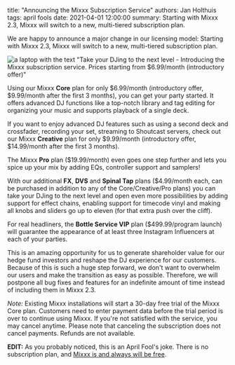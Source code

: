 title: "Announcing the Mixxx Subscription Service"
authors: Jan Holthuis
tags: april fools
date: 2021-04-01 12:00:00
summary: Starting with Mixxx 2.3, Mixxx will switch to a new, multi-tiered subscription plan.

We are happy to announce a major change in our licensing model:
Starting with Mixxx 2.3, Mixxx will switch to a new, multi-tiered subscription plan.

![a laptop with the text "Take your DJing to the next level - Introducing the Mixxx subscription service. Prices starting from $6.99/month (introductory offer)"]({static}/images/news/subscription-service.png)

Using our Mixxx **Core** plan for only $6.99/month (introductory offer, $9.99/month after the first 3 months), you can get your party started.
It offers advanced DJ functions like a top-notch library and tag editing for organizing your music and supports playback of a single deck.

If you want to enjoy advanced DJ features such as using a second deck and crossfader, recording your set, streaming to Shoutcast servers, check out our Mixxx **Creative** plan for only $9.99/month (introductory offer, $14.99/month after the first 3 months).

The Mixxx **Pro** plan ($19.99/month) even goes one step further and lets you spice up your mix by adding EQs, controller support and samplers!

With our additional **FX**, **DVS** and **Spinal Tap** plans ($4.99/month each, can be purchased in addition to any of the Core/Creative/Pro plans) you can take your DJing to the next level and open even more possibilities by adding support for effect chains, enabling support for timecode vinyl and making all knobs and sliders go up to eleven (for that extra push over the cliff).

For real headliners, the **Bottle Service VIP** plan ($499.99/program launch) will guarantee the appearance of at least three Instagram Influencers at each of your parties.

This is an amazing opportunity for us to generate shareholder value for our hedge fund investors and reshape the DJ experience for our customers.
Because of this is such a huge step forward, we don't want to overwhelm our users and make the transition as easy as possible.
Therefore, we will postpone all bug fixes and features for an indefinite amount of time instead of including them in Mixxx 2.3.

*Note:* Existing Mixxx installations will start a 30-day free trial of the Mixxx Core plan.
Customers need to enter payment data before the trial period is over to continue using Mixxx.
If you're not satisfied with the service, you may cancel anytime.
Please note that canceling the subscription does not cancel payments.
Refunds are not available.

**EDIT:** As you probably noticed, this is an April Fool's joke. There is no subscription plan, and [Mixxx is and always will be free]({filename}/news/2020-05-22-you-dont-need-to-pay-for-mixxx.md).
